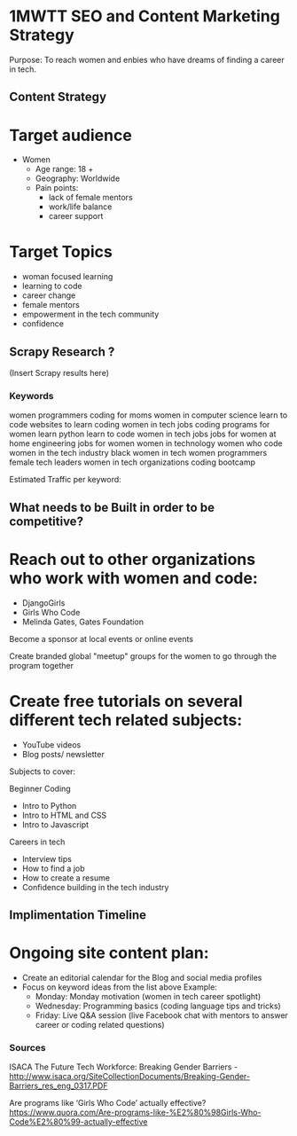 # 1MWTT SEO and Content Marketing Strategy

Purpose: To reach women and enbies who have dreams of finding a career in tech.

## Content Strategy

# Target audience
- Women
  - Age range: 18 +
  - Geography: Worldwide
  - Pain points:
    - lack of female mentors
    - work/life balance
    - career support

# Target Topics
- woman focused learning
- learning to code
- career change
- female mentors
- empowerment in the tech community
- confidence

## Scrapy Research ?

(Insert Scrapy results here)

### Keywords
women programmers
coding for moms
women in computer science
learn to code
websites to learn coding
women in tech jobs
coding programs for women
learn python
learn to code
women in tech jobs
jobs for women at home
engineering jobs for women
women in technology
women who code
women in the tech industry
black women in tech
women programmers
female tech leaders
women in tech organizations
coding bootcamp

Estimated Traffic per keyword:


## What needs to be Built in order to be competitive?

# Reach out to other organizations who work with women and code:
- DjangoGirls
- Girls Who Code
- Melinda Gates, Gates Foundation

Become a sponsor at local events or online events

Create branded global "meetup" groups for the women to go through the program together


# Create free tutorials on several different tech related subjects:

- YouTube videos
- Blog posts/ newsletter

Subjects to cover:

Beginner Coding
- Intro to Python
- Intro to HTML and CSS
- Intro to Javascript

Careers in tech
- Interview tips
- How to find a job
- How to create a resume
- Confidence building in the tech industry



## Implimentation Timeline

# Ongoing site content plan:
- Create an editorial calendar for the Blog and social media profiles
- Focus on keyword ideas from the list above
  Example:
    - Monday: Monday motivation (women in tech career spotlight)
    - Wednesday: Programming basics (coding language tips and tricks)
    - Friday: Live Q&A session (live Facebook chat with mentors to answer career or coding related questions)





### Sources
ISACA The Future Tech Workforce: Breaking Gender Barriers - http://www.isaca.org/SiteCollectionDocuments/Breaking-Gender-Barriers_res_eng_0317.PDF

Are programs like ‘Girls Who Code’ actually effective?
https://www.quora.com/Are-programs-like-%E2%80%98Girls-Who-Code%E2%80%99-actually-effective
